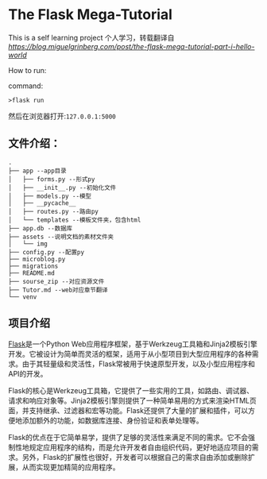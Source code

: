 # The Flask Mega-Tutorial

This is a self learning project
个人学习，转载翻译自 _https://blog.miguelgrinberg.com/post/the-flask-mega-tutorial-part-i-hello-world_

How to run:

command:
```Shell
>flask run
```
然后在浏览器打开:`127.0.0.1:5000`

## 文件介绍：

```Shell
.
├── app --app目录
│   ├── forms.py --形式py
│   ├── __init__.py --初始化文件
│   ├── models.py --模型
│   ├── __pycache__
│   ├── routes.py --路由py
│   └── templates --模板文件夹，包含html
├── app.db --数据库
├── assets --说明文档的素材文件夹
│   └── img
├── config.py --配置py
├── microblog.py 
├── migrations
├── README.md
├── sourse_zip --对应资源文件
├── Tutor.md --web对应章节翻译
└── venv

```

## 项目介绍
[Flask](https://flask.palletsprojects.com/en/2.2.x/)是一个Python Web应用程序框架，基于Werkzeug工具箱和Jinja2模板引擎开发。它被设计为简单而灵活的框架，适用于从小型项目到大型应用程序的各种需求。由于其轻量级和灵活性，Flask常被用于快速原型开发，以及小型应用程序和API的开发。

Flask的核心是Werkzeug工具箱，它提供了一些实用的工具，如路由、调试器、请求和响应对象等。Jinja2模板引擎则提供了一种简单易用的方式来渲染HTML页面，并支持继承、过滤器和宏等功能。Flask还提供了大量的扩展和插件，可以方便地添加额外的功能，如数据库连接、身份验证和表单处理等。

Flask的优点在于它简单易学，提供了足够的灵活性来满足不同的需求。它不会强制性地规定应用程序的结构，而是允许开发者自由组织代码，更好地适应项目的需求。另外，Flask的扩展性也很好，开发者可以根据自己的需求自由添加或删除扩展，从而实现更加精简的应用程序。
